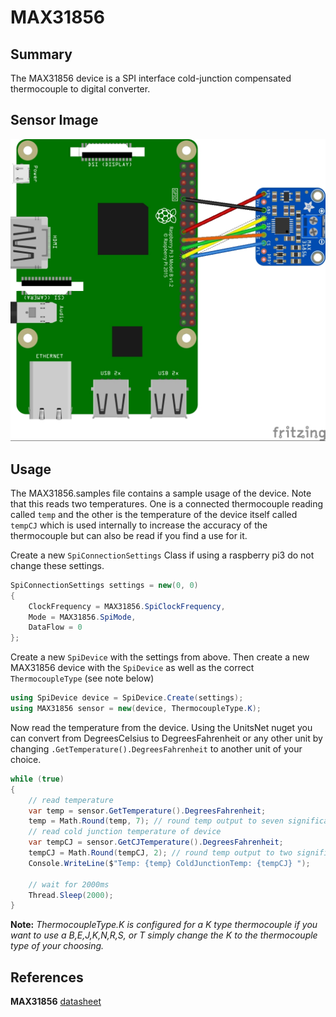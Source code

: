 ﻿# MAX31856

## Summary
The MAX31856 device is a SPI interface cold-junction compensated thermocouple to digital converter.

## Sensor Image
![](device.jpg)

## Usage
The MAX31856.samples file contains a sample usage of the device. Note that this reads two temperatures. One is a connected thermocouple reading called ```temp``` and the other is the temperature of the device itself called ```tempCJ``` which is used internally to increase the accuracy of the thermocouple but can also be read if you find a use for it.

Create a new ```SpiConnectionSettings``` Class if using a raspberry pi3 do not change these settings.

```csharp
SpiConnectionSettings settings = new(0, 0)
{
    ClockFrequency = MAX31856.SpiClockFrequency,
    Mode = MAX31856.SpiMode,
    DataFlow = 0
};
```

Create a new ```SpiDevice``` with the settings from above. Then create a new MAX31856 device with the ```SpiDevice``` as well as the correct ```ThermocoupleType``` (see note below)
```csharp
using SpiDevice device = SpiDevice.Create(settings);
using MAX31856 sensor = new(device, ThermocoupleType.K);
```

Now read the temperature from the device. Using the UnitsNet nuget you can convert from DegreesCelsius to DegreesFahrenheit or any other unit by changing ```.GetTemperature().DegreesFahrenheit``` to another unit of your choice.

```csharp
while (true)
{
    // read temperature
    var temp = sensor.GetTemperature().DegreesFahrenheit;
    temp = Math.Round(temp, 7); // round temp output to seven significant figures from resolution in Technical Documentation
    // read cold junction temperature of device
    var tempCJ = sensor.GetCJTemperature().DegreesFahrenheit;
    tempCJ = Math.Round(tempCJ, 2); // round temp output to two significant figures from resolution in Technical Documentation
    Console.WriteLine($"Temp: {temp} ColdJunctionTemp: {tempCJ} ");

    // wait for 2000ms
    Thread.Sleep(2000);
}
```

**Note:** _ThermocoupleType.K is configured for a K type thermocouple if you want to use a B,E,J,K,N,R,S, or T simply change the K to the thermocouple type of your choosing._

## References 

**MAX31856** [datasheet](https://datasheets.maximintegrated.com/en/ds/MAX31856.pdf)
